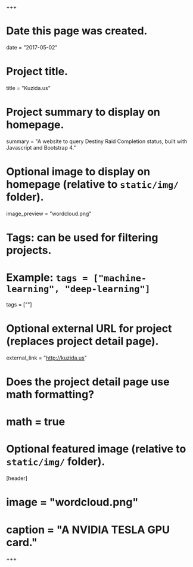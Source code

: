 +++
# Date this page was created.
date = "2017-05-02"

# Project title.
title = "Kuzida.us"

# Project summary to display on homepage.
summary = "A website to query Destiny Raid Completion status, built with Javascript and Bootstrap 4."

# Optional image to display on homepage (relative to `static/img/` folder).
image_preview = "wordcloud.png"

# Tags: can be used for filtering projects.
# Example: `tags = ["machine-learning", "deep-learning"]`
tags = [""]

# Optional external URL for project (replaces project detail page).
external_link = "http://kuzida.us"

# Does the project detail page use math formatting?
# math = true

# Optional featured image (relative to `static/img/` folder).
[header]
# image = "wordcloud.png"
# caption = "A NVIDIA TESLA GPU card."

+++





